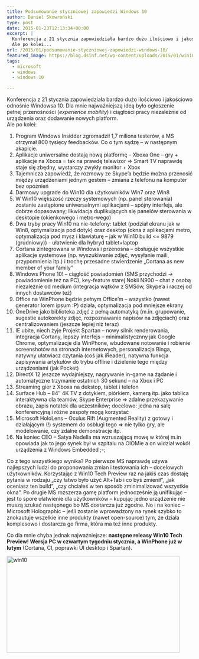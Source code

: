 ```yaml
---
title: Podsumowanie styczniowej zapowiedzi Windows 10
author: Daniel Skowroński
type: post
date: 2015-01-23T12:13:34+00:00
excerpt: |
  Konferencja z 21 stycznia zapowiedziała bardzo dużo ilościowo i jakościowo odnośnie Windowsa 10. Dla mnie najważniejszą ideą było ogłoszenie pełnej przenośności (<em>experience mobility</em>) i ciągłości pracy niezależnid od urządzenia oraz dodawanie nowych platform.<br />
  Ale po kolei...
url: /2015/01/podsumowanie-styczniowej-zapowiedzi-windows-10/
featured_image: https://blog.dsinf.net/wp-content/uploads/2015/01/win101.png
tags:
  - microsoft
  - windows
  - windows 10

---
```

Konferencja z 21 stycznia zapowiedziała bardzo dużo ilościowo i jakościowo odnośnie Windowsa 10. Dla mnie najważniejszą ideą było ogłoszenie  
pełnej przenośności (_experience mobility_) i ciągłości pracy niezależnie od urządzenia oraz dodawanie nowych platform.  
Ale po kolei:

  1. Program Windows Insidder zgromadził 1,7 miliona testerów, a MS otrzymał 800 tysięcy feedbacków. Co o tym sądzę &#8211; w następnym akapicie.
  2. Aplikacje uniwersalne dostają nową platformę &#8211; Xboxa One &#8211; gry + aplikacje na Xboxa = tak na prawdę telewizor => Smart TV naprawdę staje się zbędny, wystarczy zwykły monitor + Xbox
  3. Tajemnicza zapowiedź, że rozmowy ze Skype&#8217;a będzie można przenosić między urządzeniami jednym gestem &#8211; zmiana z telefonu na komputer bez opóźnień 
  4. Darmowy upgrade do Win10 dla użytkowników Win7 oraz Win8
  5. W Win10 większość rzeczy systemowych (np. panel sterowania) zostanie zastąpione uniwersalnymi aplikacjami &#8211; spójny interfejs, ale dobrze dopasowany; likwidacja duplikujących się panelów sterowania w desktopie (okienkowego i metro-wego)
  6. Dwa tryby pracy Win10 na nie-telefony: tablet (podział ekranu jak w Win8, optymalizacja pod dotyk) oraz desktop (okna z aplikacjami metro, optymalizacja pod mysz i klawiaturę &#8211; jak w Win10 build <= 9879 (grudniowy)) - ułatwienie dla hybryd tablet+laptop
  7. Cortana zintegrowana w Windows i przenośna &#8211; obsługuje wszystkie aplikacje systemowe (np. wyszukiwanie zdjęć, wysyłanie maili, przypomnienia itp.) i trochę przesadne stwierdzenie &#8222;Cortana as new member of your family&#8221;
  8. Windows Phone 10! &#8211; ciągłość powiadomień (SMS przychodzi -> powiadomienie też na PC), key-feature starej Nokii N900 &#8211; chat z osobą niezależnie od medium (integracja wątków z SMSów, Skype&#8217;a i raczej od innych dostawców też)
  9. Office na WinPhone będzie pełnym Office&#8217;m &#8211; wszystko (nawet generator lorem ipsum :P) działa, optymalizacja pod mniejsze ekrany
 10. OneDrive jako biblioteka zdjęć z pełną automatyką (m.in. grupowanie, sugestie autokorekty zdjęć, rozpoznawanie napisów na zdjęciach) oraz centralizowaniem (jeszcze lepiej niż teraz)
 11. IE ubite, niech żyje Projekt Spartan &#8211; nowy silnik renderowania, integracja Cortany, lepszy interfejs &#8211; minimalistycznny jak Google Chrome, optymalizacje dla WinPhone, wbudowane notowanie i robienie screenshotów na stronach internetowych, personalizacja Binga, natywny ułatwiacz czytania (coś jak iReader), natywna funkcja zapisywania artykułów do trybu offline i dzielenie tego między urządzeniami (jak Pocket)
 12. DirectX 12 jeszcze wydajniejszy, nagrywanie in-game na żądanie i automatyczne trzymanie ostatnich 30 sekund &#8211; na Xbox i PC
 13. Streaming gier z Xboxa na dekstop, tablet i telefon
 14. Surface Hub &#8211; 84&#8243; 4K TV z dotykiem, piórkiem, kamerą itp. jako tablica interaktywna dla teamów, Skype Enterprise => zdalne przekazywanie obrazu, zapis notatek dla uczestników; docelowo: jedna na salę konferencyjną i różne zespoły mogą korzystać
 15. Microsoft HoloLens &#8211; Oculus Rift (Augmented Reality) z gotowy i działającym (!) systemem do osbługi tego => nie tylko gry, ale modelowanie, czy zdalne demonstracje itp.
 16. Na koniec CEO &#8211; Satya Nadella ma wzruszającą mowę w której m.in opowiada jak to jego synek był w szpitalu na OIOMie a on widział wokół urządzenia z Windows Embedded ;-;

Co z tego wszystkiego wynika? Po pierwsze MS naprawdę używa najlepszych ludzi do proponowania zmian i testowania ich &#8211; docelowych użytkowników. Korzystając z Win10 Tech Preview raz na jakiś czas dostaję pytania w rodzaju &#8222;czy łatwo było użyć Alt+Tab i co byś zmienił&#8221;, &#8222;jak oceniasz ten build&#8221;, &#8222;czy chciałeś w ten sposób zminimalizować wszystkie okna&#8221;. Po drugie MS rozszerza gamę platform jednocześnie ją unifikując &#8211; jest to spore ułatwienie dla użytkowników &#8211; kupując jedno urządzenie nie muszą szukać następnego bo MS dostarcza już zgodne. No i na koniec &#8211; Microsoft Holographic &#8211; jeśli zostanie wprowadzony na rynek szybko to znokautuje wszelkie inne produkty (nawet open-source) tym, że działa komplesowo i dostarcza go firma, która ma też inne produkty.

Co dla mnie chyba jednak najważniejsze: **następne releasy Win10 Tech Preview! Wersja PC w czwartym tygodniu stycznia, a WinPhone już w lutym** (Cortana, CI, poprawki UI desktop i Spartan).

<img decoding="async" loading="lazy" src="http://blog.dsinf.net/wp-content/uploads/2015/01/win101.png" alt="win10" width="468" height="262" class="alignnone size-full wp-image-645" srcset="https://blog.dsinf.net/wp-content/uploads/2015/01/win101.png 468w, https://blog.dsinf.net/wp-content/uploads/2015/01/win101-300x167.png 300w" sizes="(max-width: 468px) 100vw, 468px" />